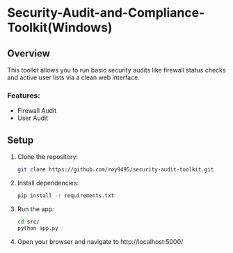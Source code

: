 # Security-Audit-and-Compliance-Toolkit(Windows)

## Overview

This toolkit allows you to run basic security audits like firewall status checks and active user lists via a clean web interface.

### Features:

- Firewall Audit
- User Audit

## Setup

1. Clone the repository:
   ```bash
   git clone https://github.com/roy9495/security-audit-toolkit.git
   ```
2. Install dependencies:
   ```bash
   pip install -r requirements.txt
   ```
3. Run the app:
   ```bash
   cd src/
   python app.py
   ```
4. Open your browser and navigate to http://localhost:5000/
